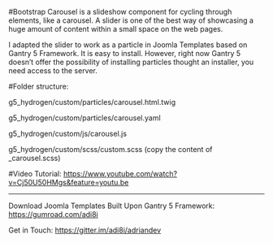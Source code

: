 #Bootstrap Carousel is a slideshow component for cycling through elements, like a carousel. A slider is one of the best way of showcasing a huge amount of content within a small space on the web pages. 

I adapted the slider to work as a particle in Joomla Templates based on Gantry 5 Framework. It is easy to install. However, right now Gantry 5 doesn’t offer the possibility of installing particles thought an installer, you need access to the server.

#Folder structure:

g5_hydrogen/custom/particles/carousel.html.twig

g5_hydrogen/custom/particles/carousel.yaml

g5_hydrogen/custom/js/carousel.js

g5_hydrogen/custom/scss/custom.scss  (copy the content of _carousel.scss)


#Video Tutorial: https://www.youtube.com/watch?v=Cj50U50HMgs&feature=youtu.be

--------------------------------------------------------------------------------------------------------------------------------
Download Joomla Templates Built Upon Gantry 5 Framework: https://gumroad.com/adi8i

Get in Touch: https://gitter.im/adi8i/adriandev
